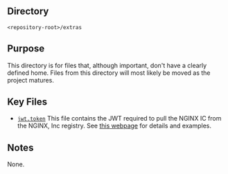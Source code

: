 ## Directory
`<repository-root>/extras`

## Purpose
This directory is for files that, although important, don't have a clearly defined home. Files from this
directory will most likely be moved as the project matures.

## Key Files
- [`jwt.token`](./jwt.token) This file contains the JWT required to pull the NGINX IC from the NGINX, Inc
registry. See [this webpage](https://docs.nginx.com/nginx-ingress-controller/installation/using-the-jwt-token-docker-secret)
for details and examples.

## Notes
None.
